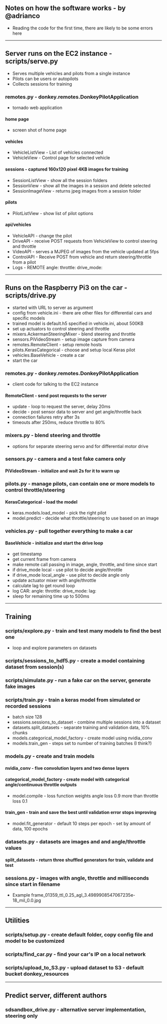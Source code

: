 ## Notes on how the software works - by @adrianco
* Reading the code for the first time, there are likely to be some errors here

----
## Server runs on the EC2 instance - scripts/serve.py
* Serves multiple vehicles and pilots from a single instance
* Pilots can be users or autopilots
* Collects sessions for training
### remotes.py - donkey.remotes.DonkeyPilotApplication
* tornado web application
#### home page
* screen shot of home page
#### vehicles
* VehicleListView - List of vehicles connected 
* VehicleView - Control page for selected vehicle
#### sessions - captured 160x120 pixel 4KB images for training
* SessionListView - show all the session folders
* SessionView - show all the images in a session and delete selected
* SessionImageView - returns jpeg images from a session folder
#### pilots
* PilotListView - show list of pilot options
#### api/vehicles
* VehicleAPI - change the pilot
* DriveAPI - receive POST requests from VehicleView to control steering and throttle
* VideoAPI - serves a MJPEG of images from the vehicle updated at 5fps
* ControlAPI - Receive POST from vehicle and return steering/throttle from a pilot
* Logs - REMOTE angle: throttle: drive_mode:

---
## Runs on the Raspberry Pi3 on the car - scripts/drive.py
* started with URL to server as argument
* config from vehicle.ini - there are other files for differential cars and specific models
* trained model is default.h5 specified in vehicle.ini, about 500KB
* set up actuators to control steering and throttle
* mixers.AckermanSteeringMixer - blend steering and throttle
* sensors.PiVideoStream - setup image capture from camera
* remotes.RemoteClient - setup remote hosts
* pilots.KerasCategorical - choose and setup local Keras pilot
* vehicles.BaseVehicle - create a car
* start the car
### remotes.py - donkey.remotes.DonkeyPilotApplication
* client code for talking to the EC2 instance
#### RemoteClient - send post requests to the server
* update - loop to request the server, delay 20ms
* decide - post sensor data to server and get angle/throttle back
* connection failures retry after 3s
* timeouts after 250ms, reduce throttle to 80%
### mixers.py - blend steering and throttle
* options for separate steering servo and for differential motor drive
### sensors.py - camera and a test fake camera only
#### PiVideoStream - initialize and wait 2s for it to warm up
### pilots.py - manage pilots, can contain one or more models to control throttle/steering
#### KerasCategorical - load the model
* keras.models.load_model - pick the right pilot
* model.predict - decide what throttle/steering to use based on an image
### vehicles.py - pull together everything to make a car
#### BaseVehicle - initialize and start the drive loop
* get timestamp
* get current frame from camera
* make remote call passing in image, angle, throttle, and time since start
* if drive_mode local - use pilot to decide angle/throttle
* if drive_mode local_angle - use pilot to decide angle only
* update actuator mixer with angle/throttle
* calculate lag to get round loop
* log CAR: angle: throttle: drive_mode: lag:
* sleep for remaining time up to 500ms 

----
## Training
### scripts/explore.py - train and test many models to find the best one
* loop and explore parameters on datasets
### scripts/sessions_to_hdf5.py - create a model containing dataset from session(s)
### scripts/simulate.py - run a fake car on the server, generate fake images
### scripts/train.py - train a keras model from simulated or recorded sessions
* batch size 128
* sessions.sessions_to_dataset - combine multiple sessions into a dataset
* datasets.split_datasets - separate training and validation data, 10% chunks
* models.categorical_model_factory - create model using nvidia_conv
* models.train_gen - steps set to number of training batches (I think?)
### models.py - create and train models
#### nvidia_conv - five convolution layers and two dense layers
#### categorical_model_factory - create model with categorical angle/continuous throttle outputs
* model.compile - loss function weights angle loss 0.9 more than throttle loss 0.1
#### train_gen - train and save the best until validation error stops improving
* model.fit_generator - default 10 steps per epoch - set by amount of data, 100 epochs
### datasets.py - datasets are images and and angle/throttle values
#### split_datasets - return three shuffled generators for train, validate and test
### sessions.py - images with angle, throttle and milliseconds since start in filename
* Example frame_01359_ttl_0.25_agl_3.4989908547067235e-18_mil_0.0.jpg

----
## Utilities
### scripts/setup.py - create default folder, copy config file and model to be customized
### scripts/find_car.py - find your car's IP on a local network
### scripts/upload_to_S3.py - upload dataset to S3 - default bucket donkey_resources

---
## Predict server, different authors
### sdsandbox_drive.py - alternative server implementation, steering only
